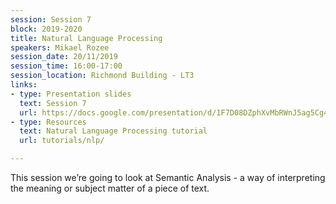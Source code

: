 ```yaml
---
session: Session 7
block: 2019-2020
title: Natural Language Processing
speakers: Mikael Rozee
session_date: 20/11/2019
session_time: 16:00-17:00
session_location: Richmond Building - LT3
links:
- type: Presentation slides
  text: Session 7
  url: https://docs.google.com/presentation/d/1F7D08DZphXvMbRWnJ5ag5Cg4Mi4B4L5Akh3QyIWfdPw/edit?usp=sharing
- type: Resources
  text: Natural Language Processing tutorial
  url: tutorials/nlp/

---
```

This session we’re going to look at Semantic Analysis - a way of interpreting the meaning or subject matter of a piece of text.

